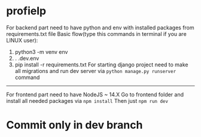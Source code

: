 # profielp
For backend part need to have python and env with installed packages from requirements.txt file
Basic flow(type this commands in terminal if you are LINUX user):
1. python3 -m venv env
2. . .dev.env
3. pip install -r requirements.txt
For starting django project need to make all migrations and run dev server via ```python manage.py runserver``` command
-----
For frontend part need to have NodeJS ~ 14.X
Go to frontend folder and install all needed packages via ```npm install```
Then just ```npm run dev```
# Commit only in dev branch
